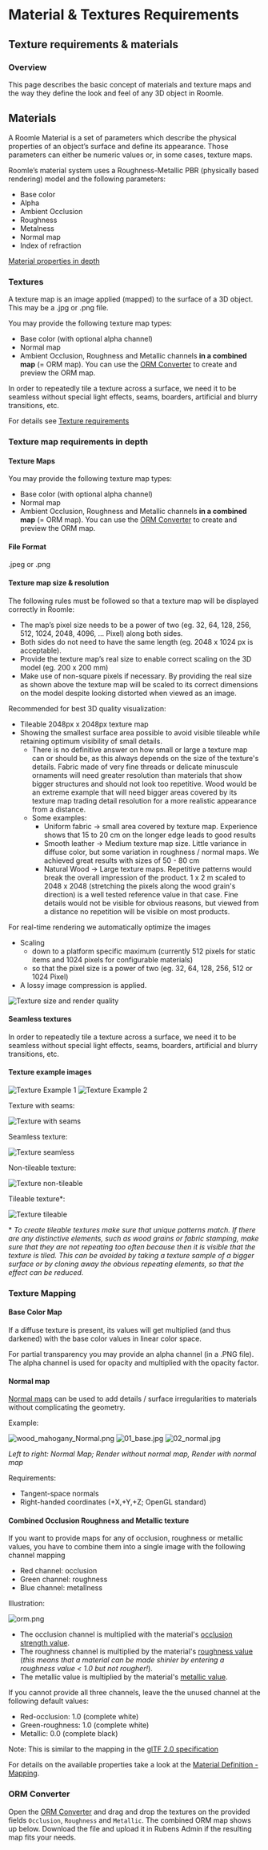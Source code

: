 # Material & Textures Requirements

## Texture requirements & materials

### Overview

This page describes the basic concept of materials and texture maps and the way they define the look and feel of any 3D object in Roomle.

## Materials

A Roomle Material is a set of parameters which describe the physical properties of an object’s surface and define its appearance. Those parameters can either be numeric values or, in some cases, texture maps.

Roomle’s material system uses a Roughness-Metallic PBR (physically based rendering) model and the following parameters:

* Base color
* Alpha
* Ambient Occlusion
* Roughness
* Metalness
* Normal map
* Index of refraction

[Material properties in depth](../../content-creation/materialdefinition/)

### Textures

A texture map is an image applied (mapped) to the surface of a 3D object. This may be a .jpg or .png file.

You may provide the following texture map types:

* Base color (with optional alpha channel)
* Normal map
* Ambient Occlusion, Roughness and Metallic channels **in a combined map** (= ORM map). You can use the [ORM Converter](materials-and-texture-requirements.md#orm-converter) to create and preview the ORM map.

In order to repeatedly tile a texture across a surface, we need it to be seamless without special light effects, seams, boarders, artificial and blurry transitions, etc.

For details see [Texture requirements](../../content-creation/materialdefinition/#texture-json)

### Texture map requirements in depth

#### Texture Maps

You may provide the following texture map types:

* Base color (with optional alpha channel)
* Normal map
* Ambient Occlusion, Roughness and Metallic channels **in a combined map** (= ORM map). You can use the [ORM Converter](materials-and-texture-requirements.md#orm-converter) to create and preview the ORM map.

#### File Format

.jpeg or .png

#### Texture map size & resolution

The following rules must be followed so that a texture map will be displayed correctly in Roomle:

* The map’s pixel size needs to be a power of two (eg. 32, 64, 128, 256, 512, 1024, 2048, 4096, ... Pixel) along both sides.
* Both sides do not need to have the same length (eg. 2048 x 1024 px is acceptable).
* Provide the texture map’s real size to enable correct scaling on the 3D model (eg. 200 x 200 mm)
* Make use of non-square pixels if necessary. By providing the real size as shown above the texture map will be scaled to its correct dimensions on the model despite looking distorted when viewed as an image.

Recommended for best 3D quality visualization:

* Tileable 2048px x 2048px texture map
* Showing the smallest surface area possible to avoid visible tileable while retaining optimum visibility of small details.
  * There is no definitive answer on how small or large a texture map can or should be, as this always depends on the size of the texture's details. Fabric made of very fine threads or delicate minuscule ornaments will need greater resolution than materials that show bigger structures and should not look too repetitive. Wood would be an extreme example that will need bigger areas covered by its texture map trading detail resolution for a more realistic appearance from a distance.
  * Some examples:
    * Uniform fabric -> small area covered by texture map. Experience shows that 15 to 20 cm on the longer edge leads to good results
    * Smooth leather -> Medium texture map size. Little variance in diffuse color, but some variation in roughness / normal maps. We achieved great results with sizes of 50 - 80 cm
    * Natural Wood -> Large texture maps. Repetitive patterns would break the overall impression of the product. 1 x 2 m scaled to 2048 x 2048 (stretching the pixels along the wood grain's direction) is a well tested reference value in that case. Fine details would not be visible for obvious reasons, but viewed from a distance no repetition will be visible on most products.

For real-time rendering we automatically optimize the images

* Scaling
  * down to a platform specific maximum (currently 512 pixels for static items and 1024 pixels for configurable materials)
  * so that the pixel size is a power of two (eg. 32, 64, 128, 256, 512 or 1024 Pixel)
* A lossy image compression is applied.

![Texture size and render quality](<../images/texture\_size\_render\_quality (1).png>)

#### Seamless textures

In order to repeatedly tile a texture across a surface, we need it to be seamless without special light effects, seams, boarders, artificial and blurry transitions, etc.

#### Texture example images

![Texture Example 1](<../images/mceclip0 (1).png>) ![Texture Example 2](<../images/mceclip1 (1).png>)

Texture with seams:

![Texture with seams](<../images/texture\_with\_seams (1).png>)

Seamless texture:

![Texture seamless](<../images/texture\_seamless (1).png>)

Non-tileable texture:

![Texture non-tileable](<../images/texture\_non\_tileable (1).png>)

Tileable texture\*:

![Texture tileable](<../images/texture\_tileable (1).png>)

\* _To create tileable textures make sure that unique patterns match. If there are any distinctive elements, such as wood grains or fabric stamping, make sure that they are not repeating too often because then it is visible that the texture is tiled. This can be avoided by taking a texture sample of a bigger surface or by cloning away the obvious repeating elements, so that the effect can be reduced._

### Texture Mapping

#### Base Color Map

If a diffuse texture is present, its values will get multiplied (and thus darkened) with the base color values in linear color space.

For partial transparency you may provide an alpha channel (in a .PNG file). The alpha channel is used for opacity and multiplied with the opacity factor.

#### Normal map

[Normal maps](https://en.wikipedia.org/wiki/Normal\_mapping) can be used to add details / surface irregularities to materials without complicating the geometry.

Example:

![wood\_mahogany\_Normal.png](<../images/wood\_mahogany\_Normal (1).png>) ![01\_base.jpg](<../images/01\_base (1).jpg>) ![02\_normal.jpg](<../images/02\_normal (1).jpg>)

_Left to right: Normal Map; Render without normal map, Render with normal map_

Requirements:

* Tangent-space normals
* Right-handed coordinates (+X,+Y,+Z; OpenGL standard)

#### Combined Occlusion Roughness and Metallic texture

If you want to provide maps for any of occlusion, roughness or metallic values, you have to combine them into a single image with the following channel mapping

* Red channel: occlusion
* Green channel: roughness
* Blue channel: metallness

Illustration:

![orm.png](../images/orm.png)

* The occlusion channel is multiplied with the material's [occlusion strength value](../../content-creation/materialdefinition/#occlusion-strength).
* The roughness channel is multiplied by the material's [roughness value](../../content-creation/materialdefinition/#roughness) (_this means that a material can be made shinier by entering a roughness value < 1.0 but not rougher!_).
* The metallic value is multiplied by the material's [metallic value](../../content-creation/materialdefinition/#metallic).

If you cannot provide all three channels, leave the the unused channel at the following default values:

* Red-occlusion: 1.0 (complete white)
* Green-roughness: 1.0 (complete white)
* Metallic: 0.0 (complete black)

Note: This is similar to the mapping in the [glTF 2.0 specification](https://github.com/KhronosGroup/glTF/tree/master/specification/2.0)

For details on the available properties take a look at the [Material Definition - Mapping](../../content-creation/materialdefinition/#mapping).

### ORM Converter

Open the [ORM Converter](https://www.roomle.com/t/orm/) and drag and drop the textures on the provided fields `Occlusion`, `Roughness` and `Metallic`. The combined ORM map shows up below. Download the file and upload it in Rubens Admin if the resulting map fits your needs.
